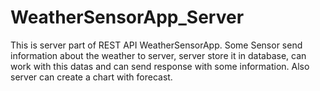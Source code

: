 # WeatherSensorApp_Server
This is server part of REST API WeatherSensorApp. Some Sensor send information about the weather to server, server store it in database, can work with this datas and can send response with some information. Also server can create a chart with forecast.
